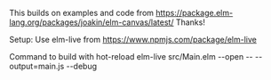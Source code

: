 This builds on examples and code from https://package.elm-lang.org/packages/joakin/elm-canvas/latest/
Thanks!

Setup:
Use elm-live from https://www.npmjs.com/package/elm-live

Command to build with hot-reload
elm-live src/Main.elm --open -- --output=main.js --debug
